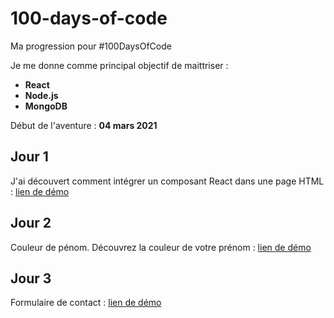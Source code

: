 # 100-days-of-code
Ma progression pour #100DaysOfCode

Je me donne comme principal objectif de maittriser :
  - **React**
  - **Node.js**
  - **MongoDB**

Début de l'aventure : **04 mars 2021**

## Jour 1
J'ai découvert comment intégrer un composant React dans une page HTML :
[lien de démo](https://mendoc.github.io/100-days-of-code/jour-1)

## Jour 2
Couleur de pénom. Découvrez la couleur de votre prénom :
[lien de démo](https://mendoc.github.io/100-days-of-code/jour-2)

## Jour 3
Formulaire de contact :
[lien de démo](https://mendoc.github.io/100-days-of-code/jour-3)